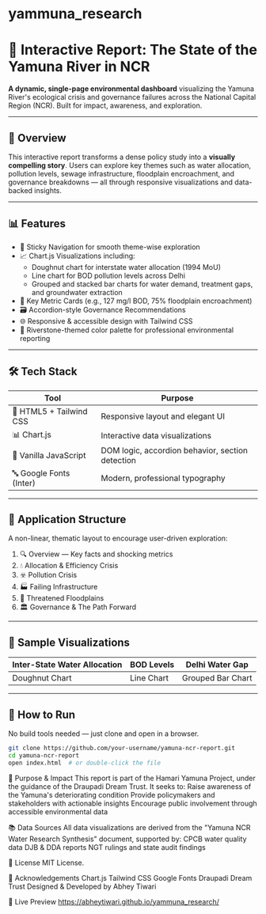 # yammuna_research
# 🌊 Interactive Report: The State of the Yamuna River in NCR

**A dynamic, single-page environmental dashboard** visualizing the Yamuna River's ecological crisis and governance failures across the National Capital Region (NCR). Built for impact, awareness, and exploration.

---

## 🧭 Overview

This interactive report transforms a dense policy study into a **visually compelling story**. Users can explore key themes such as water allocation, pollution levels, sewage infrastructure, floodplain encroachment, and governance breakdowns — all through responsive visualizations and data-backed insights.

---

## 📊 Features

- 📌 Sticky Navigation for smooth theme-wise exploration  
- 📈 Chart.js Visualizations including:
  - Doughnut chart for interstate water allocation (1994 MoU)
  - Line chart for BOD pollution levels across Delhi
  - Grouped and stacked bar charts for water demand, treatment gaps, and groundwater extraction
- 🧮 Key Metric Cards (e.g., 127 mg/l BOD, 75% floodplain encroachment)
- 🗃️ Accordion-style Governance Recommendations
- 🌐 Responsive & accessible design with Tailwind CSS
- 🎨 Riverstone-themed color palette for professional environmental reporting

---

## 🛠️ Tech Stack

| Tool | Purpose |
|------|---------|
| 🧩 HTML5 + Tailwind CSS | Responsive layout and elegant UI |
| 📊 Chart.js | Interactive data visualizations |
| 🧠 Vanilla JavaScript | DOM logic, accordion behavior, section detection |
| 🔤 Google Fonts (Inter) | Modern, professional typography |

---

## 🧭 Application Structure

A non-linear, thematic layout to encourage user-driven exploration:

1. 🔍 Overview — Key facts and shocking metrics  
2. 💧 Allocation & Efficiency Crisis  
3. ☣️ Pollution Crisis  
4. 🏭 Failing Infrastructure  
5. 🌾 Threatened Floodplains  
6. 🏛️ Governance & The Path Forward  

---

## 🧪 Sample Visualizations

| Inter-State Water Allocation | BOD Levels | Delhi Water Gap |
|-----------------------------|------------|------------------|
| Doughnut Chart              | Line Chart | Grouped Bar Chart|

---

## 🚀 How to Run

No build tools needed — just clone and open in a browser.

```bash
git clone https://github.com/your-username/yamuna-ncr-report.git
cd yamuna-ncr-report
open index.html  # or double-click the file
```

🌿 Purpose & Impact
This report is part of the Hamari Yamuna Project, under the guidance of the Draupadi Dream Trust. It seeks to:
Raise awareness of the Yamuna's deteriorating condition
Provide policymakers and stakeholders with actionable insights
Encourage public involvement through accessible environmental data

📚 Data Sources
All data visualizations are derived from the "Yamuna NCR Water Research Synthesis" document, supported by:
CPCB water quality data
DJB & DDA reports
NGT rulings and state audit findings


📄 License
MIT License.

🙏 Acknowledgements
Chart.js
Tailwind CSS
Google Fonts
Draupadi Dream Trust
Designed & Developed by Abhey Tiwari

📢 Live Preview https://abheytiwari.github.io/yammuna_research/
